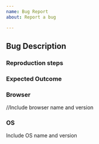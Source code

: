 ```yaml
---
name: Bug Report
about: Report a bug

---
```


## Bug Description


### Reproduction steps


### Expected Outcome


### Browser
//Include browser name and version

### OS
Include OS name and version
